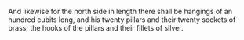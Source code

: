 And likewise for the north side in length there shall be hangings of an hundred cubits long, and his twenty pillars and their twenty sockets of brass; the hooks of the pillars and their fillets of silver.
